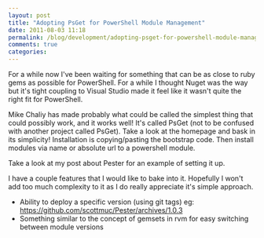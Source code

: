 ```yaml
---
layout: post
title: "Adopting PsGet for PowerShell Module Management"
date: 2011-08-03 11:18
permalink: /blog/development/adopting-psget-for-powershell-module-management/
comments: true
categories: 
---
```


For a while now I've been waiting for something that can be as close to ruby gems as possible for PowerShell. For a while I thought Nuget was the way but it's tight coupling to Visual Studio made it feel like it wasn't quite the right fit for PowerShell.

<!-- more -->

Mike Chaliy has made probably what could be called the simplest thing that could possibly work, and it works well! It's called PsGet (not to be confused with another project called PsGet). Take a look at the homepage and bask in its simplicity! Installation is copying/pasting the bootstrap code. Then install modules via name or absolute url to a powershell module.

Take a look at my post about Pester for an example of setting it up.

I have a couple features that I would like to bake into it. Hopefully I won't add too much complexity to it as I do really appreciate it's simple approach.

* Ability to deploy a specific version (using git tags) eg: https://github.com/scottmuc/Pester/archives/1.0.3
* Something similar to the concept of gemsets in rvm for easy switching between module versions

